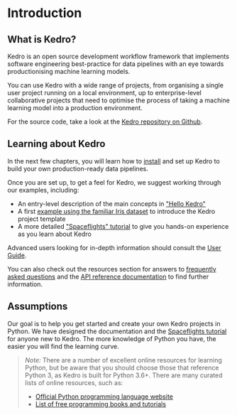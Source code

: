 # Introduction

## What is Kedro?

Kedro is an open source development workflow framework that implements software engineering best-practice for data pipelines with an eye towards productionising machine learning models.

You can use Kedro with a wide range of projects, from organising a single user project running on a local environment, up to enterprise-level collaborative projects that need to optimise the process of taking a machine learning model into a production environment.

For the source code, take a look at the [Kedro repository on Github](https://github.com/quantumblacklabs/kedro).

## Learning about Kedro

In the next few chapters, you will learn how to [install](../02_getting_started/01_prerequisites.md) and set up Kedro to build your own production-ready data pipelines.

Once you are set up, to get a feel for Kedro, we suggest working through our examples, including:

-   An entry-level description of the main concepts in ["Hello Kedro"](../02_getting_started/04_hello_kedro.md)
-   A first [example using the familiar Iris dataset](../02_getting_started/05_example_project.md) to introduce the Kedro project template
-   A more detailed ["Spaceflights" tutorial](../03_tutorial/02_tutorial_template.md) to give you hands-on experience as you learn about Kedro

Advanced users looking for in-depth information should consult the [User Guide](../04_user_guide/03_configuration.md).

You can also check out the resources section for answers to [frequently asked questions](../06_resources/01_faq.md) and the [API reference documentation](/kedro.rst) to find further information.

## Assumptions

Our goal is to help you get started and create your own Kedro projects in Python. We have designed the documentation and the [Spaceflights tutorial](../03_tutorial/02_tutorial_template.md) for anyone new to Kedro. The more knowledge of Python you have, the easier you will find the learning curve.

> *Note:* There are a number of excellent online resources for learning Python, but be aware that you should choose those that reference Python 3, as Kedro is built for Python 3.6+. There are many curated lists of online resources, such as:
>
> -   [Official Python programming language website](https://www.python.org/)
> -   [List of free programming books and tutorials](https://github.com/EbookFoundation/free-programming-books/blob/master/free-programming-books.md#python)
